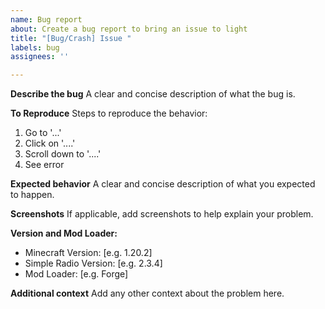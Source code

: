```yaml
---
name: Bug report
about: Create a bug report to bring an issue to light
title: "[Bug/Crash] Issue "
labels: bug
assignees: ''

---
```


**Describe the bug**
A clear and concise description of what the bug is.

**To Reproduce**
Steps to reproduce the behavior:
1. Go to '...'
2. Click on '....'
3. Scroll down to '....'
4. See error

**Expected behavior**
A clear and concise description of what you expected to happen.

**Screenshots**
If applicable, add screenshots to help explain your problem.

**Version and Mod Loader:**
- Minecraft Version: [e.g. 1.20.2]
- Simple Radio Version: [e.g. 2.3.4]
- Mod Loader: [e.g. Forge]

**Additional context**
Add any other context about the problem here.
